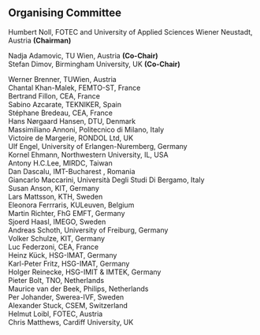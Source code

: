 ## Organising Committee

Humbert Noll, FOTEC and University of Applied Sciences Wiener Neustadt, Austria **(Chairman)**  
  
Nadja Adamovic, TU Wien, Austria **(Co-Chair)**  
Stefan Dimov, Birmingham University, UK **(Co-Chair)**  

Werner Brenner, TUWien, Austria  
Chantal Khan-Malek, FEMTO-ST, France  
Bertrand Fillon, CEA, France  
Sabino Azcarate, TEKNIKER, Spain  
Stéphane Bredeau, CEA, France  
Hans Nørgaard Hansen, DTU, Denmark  
Massimiliano Annoni, Politecnico di Milano, Italy  
Victoire de Margerie, RONDOL Ltd, UK  
Ulf Engel, University of Erlangen-Nuremberg, Germany  
Kornel Ehmann, Northwestern University, IL, USA  
Antony H.C.Lee, MIRDC, Taiwan  
Dan Dascalu, IMT-Bucharest , Romania  
Giancarlo Maccarini, Università Degli Studi Di Bergamo, Italy    
Susan Anson, KIT, Germany  
Lars Mattsson, KTH, Sweden   
Eleonora Ferrraris, KULeuven, Belgium  
Martin Richter, FhG EMFT, Germany  
Sjoerd Haasl, IMEGO, Sweden  
Andreas Schoth, University of Freiburg, Germany  
Volker Schulze, KIT, Germany  
Luc Federzoni, CEA, France  
Heinz Kück, HSG-IMAT, Germany  
Karl-Peter Fritz, HSG-IMAT, Germany  
Holger Reinecke,  HSG-IMIT & IMTEK, Germany  
Pieter Bolt, TNO, Netherlands  
Maurice van der Beek, Philips, Netherlands  
Per Johander, Swerea-IVF, Sweden  
Alexander Stuck, CSEM, Switzerland  
Helmut Loibl, FOTEC, Austria  
Chris Matthews, Cardiff University, UK